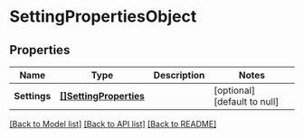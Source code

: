 # SettingPropertiesObject

## Properties
Name | Type | Description | Notes
------------ | ------------- | ------------- | -------------
**Settings** | [**[]SettingProperties**](SettingProperties.md) |  | [optional] [default to null]

[[Back to Model list]](../README.md#documentation-for-models) [[Back to API list]](../README.md#documentation-for-api-endpoints) [[Back to README]](../README.md)

